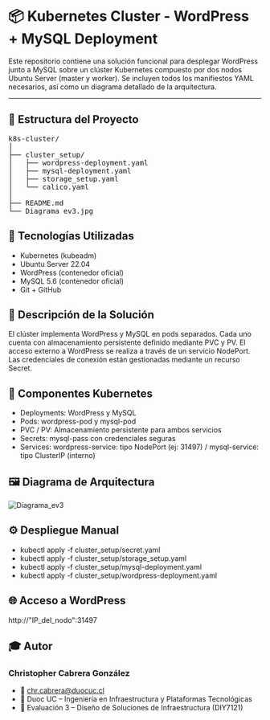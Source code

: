 # 📦 Kubernetes Cluster - WordPress + MySQL Deployment

Este repositorio contiene una solución funcional para desplegar WordPress junto a MySQL sobre un clúster Kubernetes compuesto por dos nodos Ubuntu Server (master y worker). Se incluyen todos los manifiestos YAML necesarios, así como un diagrama detallado de la arquitectura.

---

## 📁 Estructura del Proyecto
<pre>
k8s-cluster/
│
├── cluster_setup/
│   ├── wordpress-deployment.yaml
│   ├── mysql-deployment.yaml
│   ├── storage_setup.yaml
│   └── calico.yaml
│
├── README.md
└── Diagrama_ev3.jpg
</pre>

## 🚀 Tecnologías Utilizadas
- Kubernetes (kubeadm)
- Ubuntu Server 22.04
- WordPress (contenedor oficial)
- MySQL 5.6 (contenedor oficial)
- Git + GitHub

## 📌 Descripción de la Solución
El clúster implementa WordPress y MySQL en pods separados. Cada uno cuenta con almacenamiento persistente definido mediante PVC y PV. El acceso externo a WordPress se realiza a través de un servicio NodePort. Las credenciales de conexión están gestionadas mediante un recurso Secret.

## 🧩 Componentes Kubernetes
- Deployments: WordPress y MySQL
- Pods: wordpress-pod y mysql-pod
- PVC / PV: Almacenamiento persistente para ambos servicios
- Secrets: mysql-pass con credenciales seguras
- Services: wordpress-service: tipo NodePort (ej: 31497) / mysql-service: tipo ClusterIP (interno)

## 🖼️ Diagrama de Arquitectura
![Diagrama_ev3](https://github.com/user-attachments/assets/38a08645-b877-481c-bdc5-304aaabfc278)

## ⚙️ Despliegue Manual
- kubectl apply -f cluster_setup/secret.yaml
- kubectl apply -f cluster_setup/storage_setup.yaml
- kubectl apply -f cluster_setup/mysql-deployment.yaml
- kubectl apply -f cluster_setup/wordpress-deployment.yaml

## 🌐 Acceso a WordPress
http://"IP_del_nodo":31497

## 🎓 Autor
### Christopher Cabrera González
- 📧 chr.cabrera@duocuc.cl
- 📘 Duoc UC – Ingeniería en Infraestructura y Plataformas Tecnológicas
- 🧪 Evaluación 3 – Diseño de Soluciones de Infraestructura (DIY7121)
